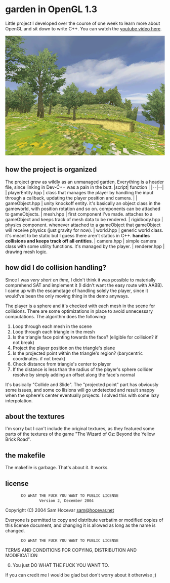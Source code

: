 # garden in OpenGL 1.3

Little project I developed over the course of one week to learn more about OpenGL and sit down to write C++. You can watch the [youtube video here](https://www.youtube.com/watch?v=Tgh8cL2mYEY&t).

![screenshot](screen.png)

## how the project is organized
The project grew as wildly as an unmanaged garden. Everything is a header file, since linking in Dev-C++ was a pain in the butt.
|script| function |
|--|--|
| playerEntity.hpp | class that manages the player by handling the input through a callback, updating the player position and camera. |
| gameObject.hpp | unity knockoff entity. it's basically an object class in the gameworld, with position rotation and so on. components can be attached to gameObjects.
| mesh.hpp | first component I've made. attaches to a gameObject and keeps track of mesh data to be rendered.
| rigidbody.hpp | physics component. whenever attached to a gameObject that gameObject will receive physics (just gravity for now).
| world.hpp | generic world class. it's meant to be static but I guess there aren't statics in C++. **handles collisions and keeps track off all entities**.
| camera.hpp | simple camera class with some utility functions. it's managed by the player.
| renderer.hpp | drawing mesh logic.

## how did I do collision handling?
Since I was *very short on time*, I didn't think it was possible to materially comprehend SAT and implement it (I didn't want the easy route with AABB).
I came up with the escamotage of handling solely the player, since it would've been the only moving thing in the demo anyways.

The player is a sphere and it's checked with each mesh in the scene for collisions. There are some optimizations in place to avoid unnecessary computations. The algorithm does the following:

 1. Loop through each mesh in the scene
 2. Loop through each triangle in the mesh
 3. Is the triangle face pointing towards the face? (eligible for collision? if not break)
 4. Project the player position on the triangle's plane
 5. Is the projected point within the triangle's region? (barycentric coordinates. if not break)
 6. Check distance from triangle's center to player
 7. If the distance is less than the radius of the player's sphere collider resolve by simply adding an offset along the face's normal

It's basically "Collide and Slide". The "projected point" part has obviously some issues, and some co
llisions will go undetected and result snappy when the sphere's center eventually projects. I solved this with some lazy interpolation.

## about the textures
I'm sorry but I can't include the original textures, as they featured some parts of the textures of the game "The Wizard of Oz: Beyond the Yellow Brick Road".

## the makefile
The makefile is garbage. That's about it. It works.

## license
           DO WHAT THE FUCK YOU WANT TO PUBLIC LICENSE
                   Version 2, December 2004
 
Copyright (C) 2004 Sam Hocevar <sam@hocevar.net>

Everyone is permitted to copy and distribute verbatim or modified
copies of this license document, and changing it is allowed as long
as the name is changed.
 
           DO WHAT THE FUCK YOU WANT TO PUBLIC LICENSE
  TERMS AND CONDITIONS FOR COPYING, DISTRIBUTION AND MODIFICATION

 0. You just DO WHAT THE FUCK YOU WANT TO.

If you can credit me I would be glad but don't worry about it otherwise ;)
